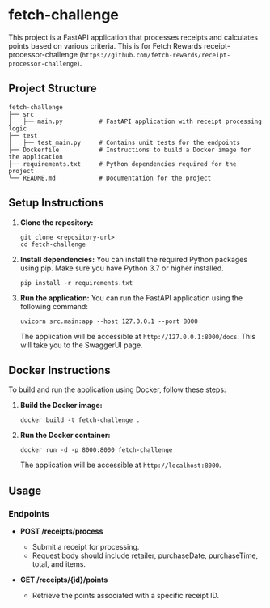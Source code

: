 # fetch-challenge

This project is a FastAPI application that processes receipts and calculates points based on various criteria. This is for Fetch Rewards receipt-processor-challenge (`https://github.com/fetch-rewards/receipt-processor-challenge`).

## Project Structure

```
fetch-challenge
├── src
│   ├── main.py          # FastAPI application with receipt processing logic
├── test
│   ├── test_main.py     # Contains unit tests for the endpoints
├── Dockerfile           # Instructions to build a Docker image for the application
├── requirements.txt     # Python dependencies required for the project
└── README.md            # Documentation for the project
```

## Setup Instructions

1. **Clone the repository:**
   ```
   git clone <repository-url>
   cd fetch-challenge
   ```

2. **Install dependencies:**
   You can install the required Python packages using pip. Make sure you have Python 3.7 or higher installed.
   ```
   pip install -r requirements.txt
   ```

3. **Run the application:**
   You can run the FastAPI application using the following command:
   ```
   uvicorn src.main:app --host 127.0.0.1 --port 8000
   ```

   The application will be accessible at `http://127.0.0.1:8000/docs`. This will take you to the SwaggerUI page.

## Docker Instructions

To build and run the application using Docker, follow these steps:

1. **Build the Docker image:**
   ```
   docker build -t fetch-challenge .
   ```

2. **Run the Docker container:**
   ```
   docker run -d -p 8000:8000 fetch-challenge
   ```

   The application will be accessible at `http://localhost:8000`.

## Usage

### Endpoints

- **POST /receipts/process**
  - Submit a receipt for processing.
  - Request body should include retailer, purchaseDate, purchaseTime, total, and items.

- **GET /receipts/{id}/points**
  - Retrieve the points associated with a specific receipt ID.